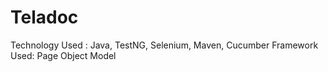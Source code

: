 # Teladoc
Technology Used : Java, TestNG, Selenium, Maven, Cucumber
Framework Used: Page Object Model
